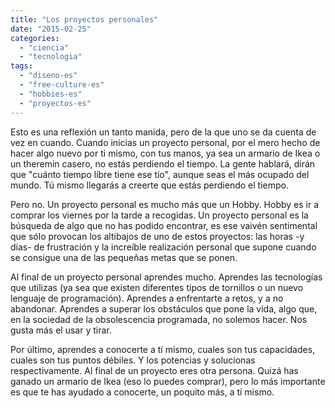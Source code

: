 ```yaml
---
title: "Los proyectos personales"
date: "2015-02-25"
categories: 
  - "ciencia"
  - "tecnologia"
tags: 
  - "diseno-es"
  - "free-culture-es"
  - "hobbies-es"
  - "proyectos-es"
---
```


Esto es una reflexión un tanto manida, pero de la que uno se da cuenta de vez en cuando. Cuando inicias un proyecto personal, por el mero hecho de hacer algo nuevo por ti mismo, con tus manos, ya sea un armario de Ikea o un theremin casero, no estás perdiendo el tiempo. La gente hablará, dirán que "cuánto tiempo libre tiene ese tío", aunque seas el más ocupado del mundo. Tú mismo llegarás a creerte que estás perdiendo el tiempo.

Pero no. Un proyecto personal es mucho más que un Hobby. Hobby es ir a comprar los viernes por la tarde a recogidas. Un proyecto personal es la búsqueda de algo que no has podido encontrar, es ese vaivén sentimental que sólo provocan los altibajos de uno de estos proyectos: las horas -y días- de frustración y la increíble realización personal que supone cuando se consigue una de las pequeñas metas que se ponen.

Al final de un proyecto personal aprendes mucho. Aprendes las tecnologías que utilizas (ya sea que existen diferentes tipos de tornillos o un nuevo lenguaje de programación). Aprendes a enfrentarte a retos, y a no abandonar. Aprendes a superar los obstáculos que pone la vida, algo que, en la sociedad de la obsolescencia programada, no solemos hacer. Nos gusta más el usar y tirar.

Por último, aprendes a conocerte a tí mismo, cuales son tus capacidades, cuales son tus puntos débiles. Y los potencias y solucionas respectivamente. Al final de un proyecto eres otra persona. Quizá has ganado un armario de Ikea (eso lo puedes comprar), pero lo más importante es que te has ayudado a conocerte, un poquito más, a tí mismo.
